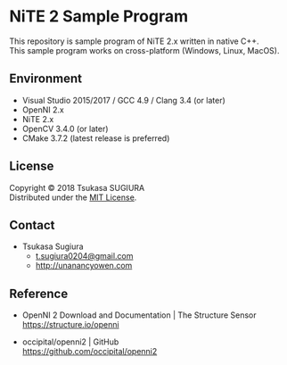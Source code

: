 NiTE 2 Sample Program
=====================

This repository is sample program of NiTE 2.x written in native C++.  
This sample program works on cross-platform (Windows, Linux, MacOS).  

Environment
-----------
* Visual Studio 2015/2017 / GCC 4.9 / Clang 3.4 (or later)
* OpenNI 2.x
* NiTE 2.x
* OpenCV 3.4.0 (or later)
* CMake 3.7.2 (latest release is preferred)

License
-------
Copyright &copy; 2018 Tsukasa SUGIURA  
Distributed under the [MIT License](http://www.opensource.org/licenses/mit-license.php "MIT License | Open Source Initiative").

Contact
-------
* Tsukasa Sugiura  
    * <t.sugiura0204@gmail.com>  
    * <http://unanancyowen.com>  

Reference
---------
* OpenNI 2 Download and Documentation | The Structure Sensor  
  <https://structure.io/openni>

* occipital/openni2 | GitHub  
  <https://github.com/occipital/openni2>